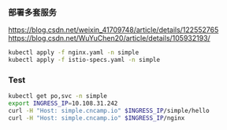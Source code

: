 ### 部署多套服务
https://blog.csdn.net/weixin_41709748/article/details/122552765
https://blog.csdn.net/WuYuChen20/article/details/105932193/

```sh
kubectl apply -f nginx.yaml -n simple
kubectl apply -f istio-specs.yaml -n simple
```


### Test
```bash
kubectl get po,svc -n simple
export INGRESS_IP=10.108.31.242
curl -H "Host: simple.cncamp.io" $INGRESS_IP/simple/hello
curl -H "Host: simple.cncamp.io" $INGRESS_IP/nginx
```